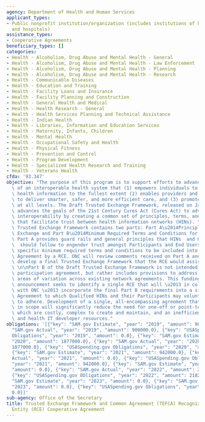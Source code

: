 ```yaml
---
agency: Department of Health and Human Services
applicant_types:
- Public nonprofit institution/organization (includes institutions of higher education
  and hospitals)
assistance_types:
- Cooperative Agreements
beneficiary_types: []
categories:
- Health - Alcoholism, Drug Abuse and Mental Health - General
- Health - Alcoholism, Drug Abuse and Mental Health - Law Enforcement
- Health - Alcoholism, Drug Abuse and Mental Health - Planning
- Health - Alcoholism, Drug Abuse and Mental Health - Research
- Health - Communicable Diseases
- Health - Education and Training
- Health - Facility Loans and Insurance
- Health - Facility Planning and Construction
- Health - General Health and Medical
- Health - Health Research - General
- Health - Health Services Planning and Technical Assistance
- Health - Indian Health
- Health - Libraries, Information and Education Services
- Health - Maternity, Infants, Children
- Health - Mental Health
- Health - Occupational Safety and Health
- Health - Physical Fitness
- Health - Prevention and Control
- Health - Program Development
- Health - Specialized Health Research and Training
- Health - Veterans Health
cfda: '93.347'
objective: "The purpose of this program is to support efforts to advance the establishment\
  \ of an interoperable health system that (1) empowers individuals to use their electronic\
  \ health information to the fullest extent (2) enables providers and communities\
  \ to deliver smarter, safer, and more efficient care, and (3) promotes innovation\
  \ at all levels. The Draft Trusted Exchange Framework, released on January 5, 2018,\
  \ advances the goals of the 21st Century Cures Act (Cures Act) to advance nationwide\
  \ interoperability by creating a common set of principles, terms, and conditions\
  \ that facilitate trust between health information networks (HINs). \n\nThe Draft\
  \ Trusted Exchange Framework contains two parts: Part A\u2014Principles for Trusted\
  \ Exchange and Part B\u2014Minimum Required Terms and Conditions for Trusted Exchange.\
  \ Part A provides guard rails and general principles that HINs  and Qualified HINs\
  \  should follow to engender trust amongst Participants and End Users. Part B provides\
  \ specific minimum required terms and conditions to be included into a single Common\
  \ Agreement by a RCE. ONC will review comments received on Part A and Part B to\
  \ develop a final Trusted Exchange Framework that the RCE would assist in implementing.\
  \ \n\nPart B of the Draft Trusted Exchange Framework is not intended to be an all-encompassing\
  \ participation agreement, but rather includes provisions to address identified\
  \ areas of variation across existing network agreements. This funding opportunity\
  \ announcement seeks to identify a single RCE that will \u2013 in collaboration\
  \ with ONC \u2013 incorporate the final Part B requirements into a single Common\
  \ Agreement to which Qualified HINs and their Participants may voluntarily agree\
  \ to adhere. Development of a single, all-encompassing agreement that is nationwide\
  \ in scope will significantly reduce the need for one-off or point-to-point interfaces,\
  \ which are costly, complex to create and maintain, and an inefficient use of provider\
  \ and health IT developer resources."
obligations: '[{"key": "SAM.gov Estimate", "year": "2019", "amount": 900000.0}, {"key":
  "SAM.gov Actual", "year": "2019", "amount": 900000.0}, {"key": "USASpending.gov
  Obligations", "year": "2019", "amount": 0.0}, {"key": "SAM.gov Estimate", "year":
  "2020", "amount": 1077000.0}, {"key": "SAM.gov Actual", "year": "2020", "amount":
  1077000.0}, {"key": "USASpending.gov Obligations", "year": "2020", "amount": 1077000.0},
  {"key": "SAM.gov Estimate", "year": "2021", "amount": 942000.0}, {"key": "SAM.gov
  Actual", "year": "2021", "amount": 0.0}, {"key": "USASpending.gov Obligations",
  "year": "2021", "amount": 942000.0}, {"key": "SAM.gov Estimate", "year": "2022",
  "amount": 0.0}, {"key": "SAM.gov Actual", "year": "2022", "amount": 2182000.0},
  {"key": "USASpending.gov Obligations", "year": "2022", "amount": 2182000.0}, {"key":
  "SAM.gov Estimate", "year": "2023", "amount": 0.0}, {"key": "SAM.gov Actual", "year":
  "2023", "amount": 0.0}, {"key": "USASpending.gov Obligations", "year": "2023", "amount":
  0.0}]'
sub-agency: Office of the Secretary
title: Trusted Exchange Framework and Common Agreement (TEFCA) Recognized Coordinating
  Entity (RCE) Cooperative Agreement
---
```

